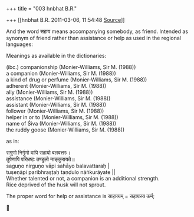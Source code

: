 +++
title = "003 hnbhat B.R."

+++
[[hnbhat B.R.	2011-03-06, 11:54:48 [Source](https://groups.google.com/g/samskrita/c/e7pFhtso8bQ)]]



And the word सहाय means accompanying somebody, as friend. Intended as synonym of friend rather than assistance or help as used in the regional languages:

  

Meanings as available in the dictionaries:  
  
(ibc.) companionship (Monier-Williams, Sir M. (1988))  
a companion (Monier-Williams, Sir M. (1988))  
a kind of drug or perfume (Monier-Williams, Sir M. (1988))  
adherent (Monier-Williams, Sir M. (1988))  
ally (Monier-Williams, Sir M. (1988))  
assistance (Monier-Williams, Sir M. (1988))  
assistant (Monier-Williams, Sir M. (1988))  
follower (Monier-Williams, Sir M. (1988))  
helper in or to (Monier-Williams, Sir M. (1988))  
name of Śiva (Monier-Williams, Sir M. (1988))  
the ruddy goose (Monier-Williams, Sir M. (1988))

  

as in:

  

सगुणो निर्गुणो वापि सहायो बलवत्तरः।  
तुषेणापि परिभ्रष्टः तण्डुलो नाङ्कुरायते॥  
saguṇo nirguṇo vāpi sahāyo balavattaraḥ \|  
tuṣeṇāpi paribhraṣṭaḥ taṇḍulo nāṅkurāyate \|\|  
Whether talented or not, a companion is an additional strength.  
Rice deprived of the husk will not sprout.

  

The proper word for help or assistance is साहाय्यम् = सहायस्य कर्म;



